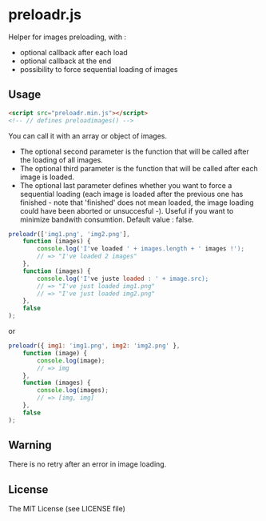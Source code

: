 preloadr.js
================

Helper for images preloading, with :
 * optional callback after each load
 * optional callback at the end
 * possibility to force sequential loading of images

Usage
-----

``` html
<script src="preloadr.min.js"></script>
<!-- // defines preloadimages() -->
```

You can call it with an array or object of images.

 * The optional second parameter is the function that will be called after the loading of all images.
 * The optional third parameter is the function that will be called after each image is loaded.
 * The optional last parameter defines whether you want to force a sequential loading (each image is loaded after
the previous one has finished - note that 'finished' does not mean loaded, the image loading could have been aborted or unsuccesful -). Useful if you want to minimize bandwith consumtion. Default value : false.

``` js
preloadr(['img1.png', 'img2.png'],
    function (images) {
        console.log('I've loaded ' + images.length + ' images !');
        // => "I've loaded 2 images"
    },
    function (images) {
        console.log('I've juste loaded : ' + image.src);
        // => "I've just loaded img1.png"
        // => "I've just loaded img2.png"
    },
    false
);
```

or

``` js
preloadr({ img1: 'img1.png', img2: 'img2.png' },
    function (image) {
        console.log(image);
        // => img
    },
    function (images) {
        console.log(images);
        // => [img, img]
    },
    false
);
```

Warning
-------

There is no retry after an error in image loading.


License
-------

The MIT License (see LICENSE file)
